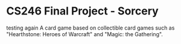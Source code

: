 # CS246 Final Project - Sorcery

testing again
A card game based on collectible card games such as "Hearthstone: Heroes of Warcraft" and "Magic: the Gathering".
